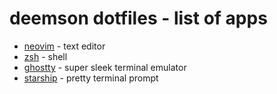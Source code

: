 # deemson dotfiles - list of apps

- [neovim](https://neovim.io/) - text editor
- [zsh](https://www.zsh.org/) - shell
- [ghostty](http://ghostty.org/) - super sleek terminal emulator
- [starship](https://starship.rs/) - pretty terminal prompt
